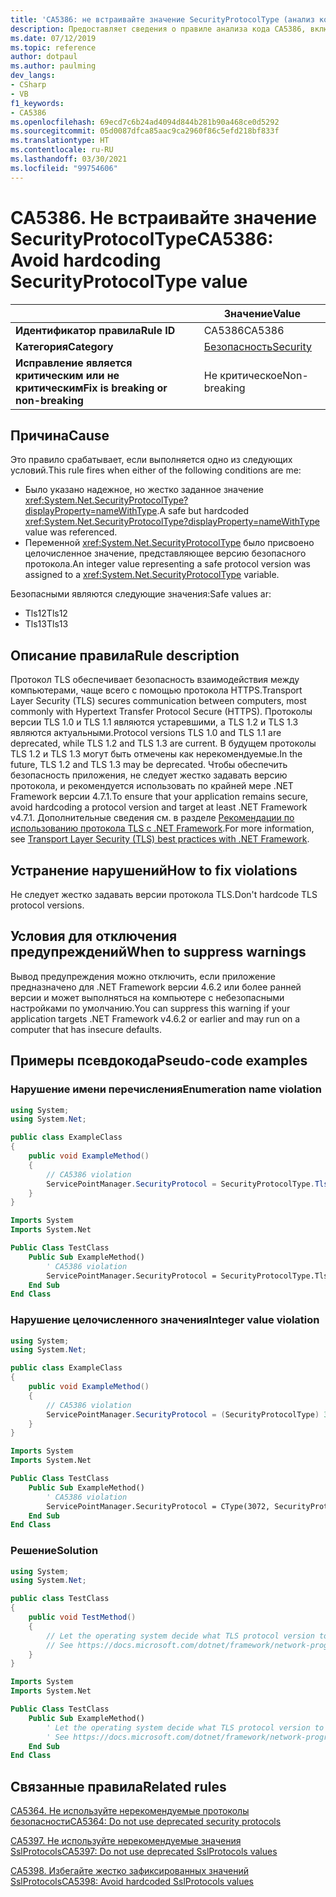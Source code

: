 ```yaml
---
title: 'CA5386: не встраивайте значение SecurityProtocolType (анализ кода)'
description: Предоставляет сведения о правиле анализа кода CA5386, включая причины нарушений и способы их устранения, а также условия отключения правила.
ms.date: 07/12/2019
ms.topic: reference
author: dotpaul
ms.author: paulming
dev_langs:
- CSharp
- VB
f1_keywords:
- CA5386
ms.openlocfilehash: 69ecd7c6b24ad4094d844b281b90a468ce0d5292
ms.sourcegitcommit: 05d0087dfca85aac9ca2960f86c5efd218bf833f
ms.translationtype: HT
ms.contentlocale: ru-RU
ms.lasthandoff: 03/30/2021
ms.locfileid: "99754606"
---
```

# <a name="ca5386-avoid-hardcoding-securityprotocoltype-value"></a><span data-ttu-id="15958-103">CA5386. Не встраивайте значение SecurityProtocolType</span><span class="sxs-lookup"><span data-stu-id="15958-103">CA5386: Avoid hardcoding SecurityProtocolType value</span></span>

| | <span data-ttu-id="15958-104">Значение</span><span class="sxs-lookup"><span data-stu-id="15958-104">Value</span></span> |
|-|-|
| <span data-ttu-id="15958-105">**Идентификатор правила**</span><span class="sxs-lookup"><span data-stu-id="15958-105">**Rule ID**</span></span> |<span data-ttu-id="15958-106">CA5386</span><span class="sxs-lookup"><span data-stu-id="15958-106">CA5386</span></span>|
| <span data-ttu-id="15958-107">**Категория**</span><span class="sxs-lookup"><span data-stu-id="15958-107">**Category**</span></span> |[<span data-ttu-id="15958-108">Безопасность</span><span class="sxs-lookup"><span data-stu-id="15958-108">Security</span></span>](security-warnings.md)|
| <span data-ttu-id="15958-109">**Исправление является критическим или не критическим**</span><span class="sxs-lookup"><span data-stu-id="15958-109">**Fix is breaking or non-breaking**</span></span> |<span data-ttu-id="15958-110">Не критическое</span><span class="sxs-lookup"><span data-stu-id="15958-110">Non-breaking</span></span>|

## <a name="cause"></a><span data-ttu-id="15958-111">Причина</span><span class="sxs-lookup"><span data-stu-id="15958-111">Cause</span></span>

<span data-ttu-id="15958-112">Это правило срабатывает, если выполняется одно из следующих условий.</span><span class="sxs-lookup"><span data-stu-id="15958-112">This rule fires when either of the following conditions are me:</span></span>

- <span data-ttu-id="15958-113">Было указано надежное, но жестко заданное значение <xref:System.Net.SecurityProtocolType?displayProperty=nameWithType>.</span><span class="sxs-lookup"><span data-stu-id="15958-113">A safe but hardcoded <xref:System.Net.SecurityProtocolType?displayProperty=nameWithType> value was referenced.</span></span>
- <span data-ttu-id="15958-114">Переменной <xref:System.Net.SecurityProtocolType> было присвоено целочисленное значение, представляющее версию безопасного протокола.</span><span class="sxs-lookup"><span data-stu-id="15958-114">An integer value representing a safe protocol version was assigned to a <xref:System.Net.SecurityProtocolType> variable.</span></span>

<span data-ttu-id="15958-115">Безопасными являются следующие значения:</span><span class="sxs-lookup"><span data-stu-id="15958-115">Safe values ar:</span></span>

- <span data-ttu-id="15958-116">Tls12</span><span class="sxs-lookup"><span data-stu-id="15958-116">Tls12</span></span>
- <span data-ttu-id="15958-117">Tls13</span><span class="sxs-lookup"><span data-stu-id="15958-117">Tls13</span></span>

## <a name="rule-description"></a><span data-ttu-id="15958-118">Описание правила</span><span class="sxs-lookup"><span data-stu-id="15958-118">Rule description</span></span>

<span data-ttu-id="15958-119">Протокол TLS обеспечивает безопасность взаимодействия между компьютерами, чаще всего с помощью протокола HTTPS.</span><span class="sxs-lookup"><span data-stu-id="15958-119">Transport Layer Security (TLS) secures communication between computers, most commonly with Hypertext Transfer Protocol Secure (HTTPS).</span></span> <span data-ttu-id="15958-120">Протоколы версии TLS 1.0 и TLS 1.1 являются устаревшими, а TLS 1.2 и TLS 1.3 являются актуальными.</span><span class="sxs-lookup"><span data-stu-id="15958-120">Protocol versions TLS 1.0 and TLS 1.1 are deprecated, while TLS 1.2 and TLS 1.3 are current.</span></span> <span data-ttu-id="15958-121">В будущем протоколы TLS 1.2 и TLS 1.3 могут быть отмечены как нерекомендуемые.</span><span class="sxs-lookup"><span data-stu-id="15958-121">In the future, TLS 1.2 and TLS 1.3 may be deprecated.</span></span> <span data-ttu-id="15958-122">Чтобы обеспечить безопасность приложения, не следует жестко задавать версию протокола, и рекомендуется использовать по крайней мере .NET Framework версии 4.7.1.</span><span class="sxs-lookup"><span data-stu-id="15958-122">To ensure that your application remains secure, avoid hardcoding a protocol version and target at least .NET Framework v4.7.1.</span></span> <span data-ttu-id="15958-123">Дополнительные сведения см. в разделе [Рекомендации по использованию протокола TLS с .NET Framework](../../../framework/network-programming/tls.md).</span><span class="sxs-lookup"><span data-stu-id="15958-123">For more information, see [Transport Layer Security (TLS) best practices with .NET Framework](../../../framework/network-programming/tls.md).</span></span>

## <a name="how-to-fix-violations"></a><span data-ttu-id="15958-124">Устранение нарушений</span><span class="sxs-lookup"><span data-stu-id="15958-124">How to fix violations</span></span>

<span data-ttu-id="15958-125">Не следует жестко задавать версии протокола TLS.</span><span class="sxs-lookup"><span data-stu-id="15958-125">Don't hardcode TLS protocol versions.</span></span>

## <a name="when-to-suppress-warnings"></a><span data-ttu-id="15958-126">Условия для отключения предупреждений</span><span class="sxs-lookup"><span data-stu-id="15958-126">When to suppress warnings</span></span>

<span data-ttu-id="15958-127">Вывод предупреждения можно отключить, если приложение предназначено для .NET Framework версии 4.6.2 или более ранней версии и может выполняться на компьютере с небезопасными настройками по умолчанию.</span><span class="sxs-lookup"><span data-stu-id="15958-127">You can suppress this warning if your application targets .NET Framework v4.6.2 or earlier and may run on a computer that has insecure defaults.</span></span>

## <a name="pseudo-code-examples"></a><span data-ttu-id="15958-128">Примеры псевдокода</span><span class="sxs-lookup"><span data-stu-id="15958-128">Pseudo-code examples</span></span>

### <a name="enumeration-name-violation"></a><span data-ttu-id="15958-129">Нарушение имени перечисления</span><span class="sxs-lookup"><span data-stu-id="15958-129">Enumeration name violation</span></span>

```csharp
using System;
using System.Net;

public class ExampleClass
{
    public void ExampleMethod()
    {
        // CA5386 violation
        ServicePointManager.SecurityProtocol = SecurityProtocolType.Tls12;
    }
}
```

```vb
Imports System
Imports System.Net

Public Class TestClass
    Public Sub ExampleMethod()
        ' CA5386 violation
        ServicePointManager.SecurityProtocol = SecurityProtocolType.Tls12
    End Sub
End Class
```

### <a name="integer-value-violation"></a><span data-ttu-id="15958-130">Нарушение целочисленного значения</span><span class="sxs-lookup"><span data-stu-id="15958-130">Integer value violation</span></span>

```csharp
using System;
using System.Net;

public class ExampleClass
{
    public void ExampleMethod()
    {
        // CA5386 violation
        ServicePointManager.SecurityProtocol = (SecurityProtocolType) 3072;    // TLS 1.2
    }
}
```

```vb
Imports System
Imports System.Net

Public Class TestClass
    Public Sub ExampleMethod()
        ' CA5386 violation
        ServicePointManager.SecurityProtocol = CType(3072, SecurityProtocolType)   ' TLS 1.2
    End Sub
End Class
```

### <a name="solution"></a><span data-ttu-id="15958-131">Решение</span><span class="sxs-lookup"><span data-stu-id="15958-131">Solution</span></span>

```csharp
using System;
using System.Net;

public class TestClass
{
    public void TestMethod()
    {
        // Let the operating system decide what TLS protocol version to use.
        // See https://docs.microsoft.com/dotnet/framework/network-programming/tls
    }
}
```

```vb
Imports System
Imports System.Net

Public Class TestClass
    Public Sub ExampleMethod()
        ' Let the operating system decide what TLS protocol version to use.
        ' See https://docs.microsoft.com/dotnet/framework/network-programming/tls
    End Sub
End Class
```

## <a name="related-rules"></a><span data-ttu-id="15958-132">Связанные правила</span><span class="sxs-lookup"><span data-stu-id="15958-132">Related rules</span></span>

[<span data-ttu-id="15958-133">CA5364. Не используйте нерекомендуемые протоколы безопасности</span><span class="sxs-lookup"><span data-stu-id="15958-133">CA5364: Do not use deprecated security protocols</span></span>](ca5364.md)

[<span data-ttu-id="15958-134">CA5397. Не используйте нерекомендуемые значения SslProtocols</span><span class="sxs-lookup"><span data-stu-id="15958-134">CA5397: Do not use deprecated SslProtocols values</span></span>](ca5397.md)

[<span data-ttu-id="15958-135">CA5398. Избегайте жестко зафиксированных значений SslProtocols</span><span class="sxs-lookup"><span data-stu-id="15958-135">CA5398: Avoid hardcoded SslProtocols values</span></span>](ca5398.md)
